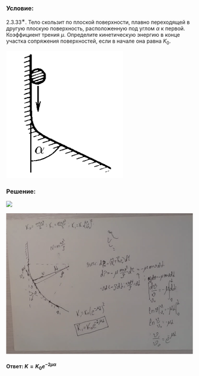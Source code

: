 ###  Условие:

$2.3.33^{∗}.$ Тело скользит по плоской поверхности, плавно переходящей в другую плоскую поверхность, расположенную под углом $\alpha$ к первой. Коэффициент трения $\mu$. Определите кинетическую энергию в конце участка сопряжения поверхностей, если в начале она равна $K_0$.

![К задаче $2.3.33$|316x344, 30%](../../img/2.3.33/2.3.33.png)

###  Решение:

![](https://www.youtube.com/embed/BqPQfyX_9y4)

![|1432x1079, 80%](../../img/2.3.33/01.png)

#### Ответ: $K = K_0 e^{−2\mu\alpha}$